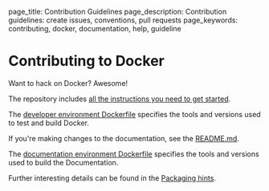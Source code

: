 page_title: Contribution Guidelines
page_description: Contribution guidelines: create issues, conventions, pull requests
page_keywords: contributing, docker, documentation, help, guideline

# Contributing to Docker

Want to hack on Docker? Awesome!

The repository includes [all the instructions you need to get started](
https://github.com/rayzhoull/moby/api/blob/master/CONTRIBUTING.md).

The [developer environment Dockerfile](
https://github.com/rayzhoull/moby/api/blob/master/Dockerfile)
specifies the tools and versions used to test and build Docker.

If you're making changes to the documentation, see the [README.md](
https://github.com/rayzhoull/moby/api/blob/master/docs/README.md).

The [documentation environment Dockerfile](
https://github.com/rayzhoull/moby/api/blob/master/docs/Dockerfile)
specifies the tools and versions used to build the Documentation.

Further interesting details can be found in the [Packaging hints](
https://github.com/rayzhoull/moby/api/blob/master/hack/PACKAGERS.md).

